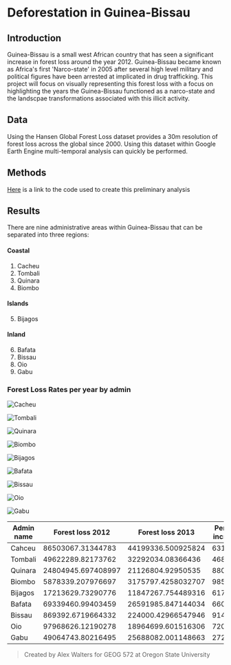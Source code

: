 # Deforestation in Guinea-Bissau

## Introduction
Guinea-Bissau is a small west African country that has seen a significant increase in forest loss around the year 2012. 
Guinea-Bissau became known as Africa's first 'Narco-state' in 2005 after several high level military and political figures have
been arrested at implicated in drug trafficking. This project will focus on visually representing this forest loss with a 
focus on highlighting the years the Guinea-Bissau functioned as a narco-state and the landscpae transformations associated with
this illicit activity.

## Data
Using the Hansen Global Forest Loss dataset provides a 30m resolution of forest loss across the global since 2000. Using this 
dataset within Google Earth Engine multi-temporal analysis can quickly be performed. 

## Methods

[Here](https://code.earthengine.google.com/4e5dc5ac9be55b813aae3ac6ee2dfc4b) is a link to the code used to create this preliminary analysis  

## Results

There are nine administrative areas within Guinea-Bissau that can be separated into three regions:
#### Coastal  
1. Cacheu
2. Tombali
3. Quinara
4. Biombo

#### Islands
5. Bijagos

#### Inland
6. Bafata
7. Bissau
8. Oio
9. Gabu

### Forest Loss Rates per year by admin
![Cacheu](images/Cacheu.jpg) 

![Tombali](images/Tombali.JPG)

![Quinara](images/Quinara.JPG)

![Biombo](images/Biombo.JPG)

![Bijagos](images/Bijagos.jpg)

![Bafata](images/Bafata.JPG)

![Bissau](images/Bissau.JPG)

![Oio](images/Oio.JPG)

![Gabu](images/Gabu.JPG)

Admin name | Forest loss 2012 | Forest loss 2013 | Percent increase 
-----------|--------------|-------------|---------------
Cahceu|86503067.31344783|44199336.500925824|631.41%
Tombali|49622289.82173762|32292034.08366436|468.13%
Quinara|24804945.697408997|21126804.92950535|880.74%
Biombo|5878339.207976697|3175797.4258032707|985.68%
Bijagos|17213629.73290776|11847267.754489316|617.24%
Bafata|69339460.99403459|26591985.847144034|660.38%
Bissau|869392.6719664332|224000.42966547946|914.28%
Oio|97968626.12190278|18964699.601516306|720.36%
Gabu|49064743.80216495|25688082.001148663|272.58%

>Created by Alex Walters for GEOG 572 at Oregon State University
